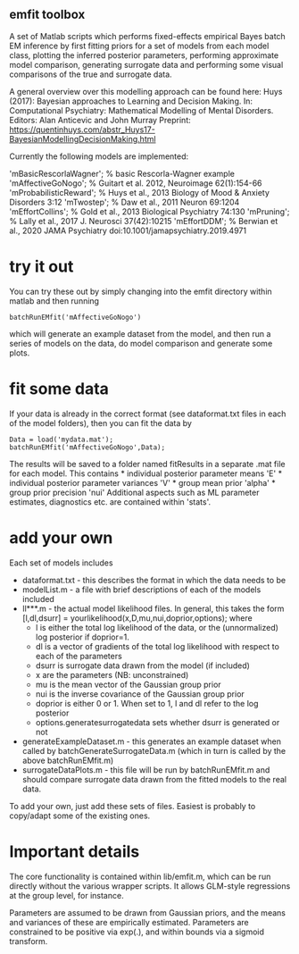 
## emfit toolbox 

A set of Matlab scripts which performs fixed-effects empirical Bayes batch EM
inference by first fitting priors for a set of models from each model class,
plotting the inferred posterior parameters, performing approximate model
comparison, generating surrogate data and performing some visual comparisons of
the true and surrogate data. 

A general overview over this modelling approach can be found here: 
Huys (2017): Bayesian approaches to Learning and Decision Making. 
In: Computational Psychiatry: Mathematical Modelling of Mental Disorders. Editors: Alan Anticevic and John Murray
Preprint: https://quentinhuys.com/abstr_Huys17-BayesianModellingDecisionMaking.html

Currently the following models are implemented: 

'mBasicRescorlaWagner';			% basic Rescorla-Wagner example 
'mAffectiveGoNogo';			% Guitart et al. 2012, Neuroimage 62(1):154-66 
'mProbabilisticReward';			% Huys et al., 2013 Biology of Mood & Anxiety Disorders 3:12 
'mTwostep';				% Daw et al., 2011 Neuron 69:1204
'mEffortCollins';	 		% Gold et al., 2013 Biological Psychiatry 74:130
'mPruning'; 				% Lally et al., 2017 J. Neurosci 37(42):10215
'mEffortDDM';                           % Berwian et al., 2020 JAMA Psychiatry doi:10.1001/jamapsychiatry.2019.4971

# try it out 

You can try these out by simply changing into the emfit directory within matlab
and then running

	batchRunEMfit('mAffectiveGoNogo')

which will generate an example dataset from the model, and then run a series of
models on the data, do model comparison and generate some plots. 

# fit some data 

If your data is already in the correct format (see dataformat.txt files in each
of the model folders), then you can fit the data by 

	Data = load('mydata.mat');
	batchRunEMfit('mAffectiveGoNogo',Data);

The results will be saved to a folder named fitResults in a separate .mat file
for each model. This contains
	* individual posterior parameter means 'E'
	* individual posterior parameter variances 'V'
	* group mean prior 'alpha'
	* group prior precision 'nui'
Additional aspects such as ML parameter estimates, diagnostics etc. are
contained within 'stats'. 

# add your own

Each set of models includes 
* dataformat.txt - this describes the format in which the data needs to be 
* modelList.m - a file with brief descriptions of each of the models included 
* ll***.m - the actual model likelihood files. In general, this takes the form 
  [l,dl,dsurr] = yourlikelihood(x,D,mu,nui,doprior,options);
  where 
  	* l is either the total log likelihood of the data, or the (unnormalized)
	  log posterior if doprior=1. 
	* dl is a vector of gradients of the total log likelihood with respect to each of the parameters
	* dsurr is surrogate data drawn from the model (if included)
	* x are the parameters (NB: unconstrained)
	* mu is the mean vector of the Gaussian group prior 
	* nui is the inverse covariance of the Gaussian group prior 
	* doprior is either 0 or 1. When set to 1, l and dl refer to the log
	  posterior 
	* options.generatesurrogatedata sets whether dsurr is generated or not
* generateExampleDataset.m - this generates an example dataset when called by
  batchGenerateSurrogateData.m (which in turn is called by the above
  batchRunEMfit.m)
* surrogateDataPlots.m - this file will be run by batchRunEMfit.m and should
  compare surrogate data drawn from the fitted models to the real data. 

To add your own, just add these sets of files. Easiest is probably to
copy/adapt some of the existing ones. 

# Important details 

The core functionality is contained within lib/emfit.m, which can be run
directly without the various wrapper scripts. It allows GLM-style regressions at
the group level, for instance. 

Parameters are assumed to be drawn from Gaussian priors, and the means and
variances of these are empirically estimated. Parameters are constrained to be
positive via exp(.), and within bounds via a sigmoid transform. 

